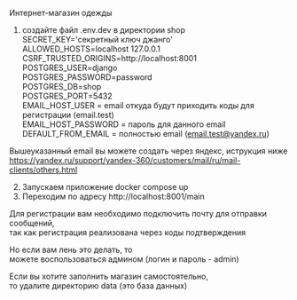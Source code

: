 Интернет-магазин одежды  

1. создайте файл .env.dev в директории shop  
SECRET_KEY='секретный ключ джанго'  
ALLOWED_HOSTS=localhost 127.0.0.1  
CSRF_TRUSTED_ORIGINS=http://localhost:8001  
POSTGRES_USER=django  
POSTGRES_PASSWORD=password  
POSTGRES_DB=shop  
POSTGRES_PORT=5432  
EMAIL_HOST_USER = email откуда будут приходить коды для регистрации (email.test)  
EMAIL_HOST_PASSWORD = пароль для данного email DEFAULT_FROM_EMAIL = полностью email (email.test@yandex.ru)  
  
Вышеуказанный email вы можете создать через яндекс, иструкция ниже  
https://yandex.ru/support/yandex-360/customers/mail/ru/mail-clients/others.html  

2. Запускаем приложение docker compose up
3. Переходим по адресу http://localhost:8001/main
          
Для регистрации вам необходимо подключить почту для отправки сообщений,  
так как регистрация реализована через коды подтверждения  

Но если вам лень это делать, то    
можете воспользоваться админом (логин и пароль - admin)  

Если вы хотите заполнить магазин самостоятельно,  
то удалите директорию data (это база данных)
